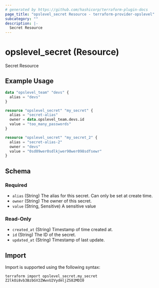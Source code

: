 ```yaml
---
# generated by https://github.com/hashicorp/terraform-plugin-docs
page_title: "opslevel_secret Resource - terraform-provider-opslevel"
subcategory: ""
description: |-
  Secret Resource
---
```


# opslevel_secret (Resource)

Secret Resource

## Example Usage

```terraform
data "opslevel_team" "devs" {
  alias = "devs"
}

resource "opslevel_secret" "my_secret" {
  alias = "secret-alias"
  owner = data.opslevel_team.devs.id
  value = "too_many_passwords"
}

resource "opslevel_secret" "my_secret_2" {
  alias = "secret-alias-2"
  owner = "devs"
  value = "0sd09wer0sdlkjwer90wer098sdfsewr"
}
```

<!-- schema generated by tfplugindocs -->
## Schema

### Required

- `alias` (String) The alias for this secret. Can only be set at create time.
- `owner` (String) The owner of this secret.
- `value` (String, Sensitive) A sensitive value

### Read-Only

- `created_at` (String) Timestamp of time created at.
- `id` (String) The ID of the secret.
- `updated_at` (String) Timestamp of last update.

## Import

Import is supported using the following syntax:

```shell
terraform import opslevel_secret.my_secret Z2lkOi8vb3BzbGV2ZWwvU2VydmljZS82MDI0
```
